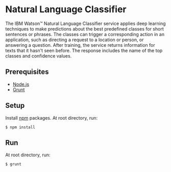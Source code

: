 # Natural Language Classifier

The IBM Watson™ Natural Language Classifier service applies deep learning techniques to make predictions about the best predefined classes for short sentences or phrases. The classes can trigger a corresponding action in an application, such as directing a request to a location or person, or answering a question. After training, the service returns information for texts that it hasn't seen before. The response includes the name of the top classes and confidence values.

## Prerequisites

- [Node.js]
- [Grunt]

## Setup

Install [npm] packages. At root directory, run:

`$ npm install`

## Run

At root directory, run:

`$ grunt`

[Node.js]: <http://nodejs.org>
[Grunt]: <http://gruntjs.com>
[npm]: <https://www.npmjs.com>

